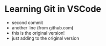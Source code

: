 # Learning Git in VSCode
- second commit
- another line (from github.com)
- this is the original version!
- just adding to the original version
